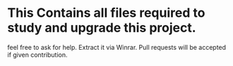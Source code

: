 # This Contains all files required to study and upgrade this project.
feel free to ask for help.
Extract it via Winrar.
Pull requests will be accepted if given contribution.

